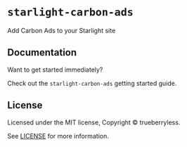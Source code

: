 # `starlight-carbon-ads`

Add Carbon Ads to your Starlight site

## Documentation

Want to get started immediately?

Check out the `starlight-carbon-ads` getting started guide.

## License

Licensed under the MIT license, Copyright © trueberryless.

See [LICENSE](/LICENSE) for more information.
